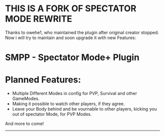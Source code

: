 # **THIS IS A FORK OF SPECTATOR MODE REWRITE**
Thanks to owehe1, who maintained the plugin after original creator stopped. Now i will try to maintain and soon upgrade it with new Features:

# SMPP - Spectator Mode+ Plugin

# Planned Features:
- Multiple Different Modes in config for PVP, Survival and other GameModes.
- Making it possible to watch other players, if they agree.
- Leave your Body behind and be vournable to other players, kicking you out of spectator Mode, for PVP Modes.
  
And more to come!


---

